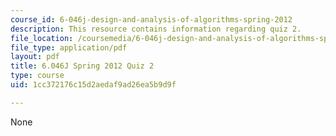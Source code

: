 ```yaml
---
course_id: 6-046j-design-and-analysis-of-algorithms-spring-2012
description: This resource contains information regarding quiz 2.
file_location: /coursemedia/6-046j-design-and-analysis-of-algorithms-spring-2012/1cc372176c15d2aedaf9ad26ea5b9d9f_MIT6_046JS12_quiz2.pdf
file_type: application/pdf
layout: pdf
title: 6.046J Spring 2012 Quiz 2
type: course
uid: 1cc372176c15d2aedaf9ad26ea5b9d9f

---
```

None